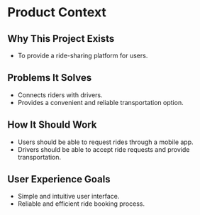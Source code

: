# Product Context

## Why This Project Exists
- To provide a ride-sharing platform for users.

## Problems It Solves
- Connects riders with drivers.
- Provides a convenient and reliable transportation option.

## How It Should Work
- Users should be able to request rides through a mobile app.
- Drivers should be able to accept ride requests and provide transportation.

## User Experience Goals
- Simple and intuitive user interface.
- Reliable and efficient ride booking process.
